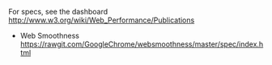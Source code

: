 For specs, see the dashboard
  http://www.w3.org/wiki/Web_Performance/Publications

* Web Smoothness
  https://rawgit.com/GoogleChrome/websmoothness/master/spec/index.html
